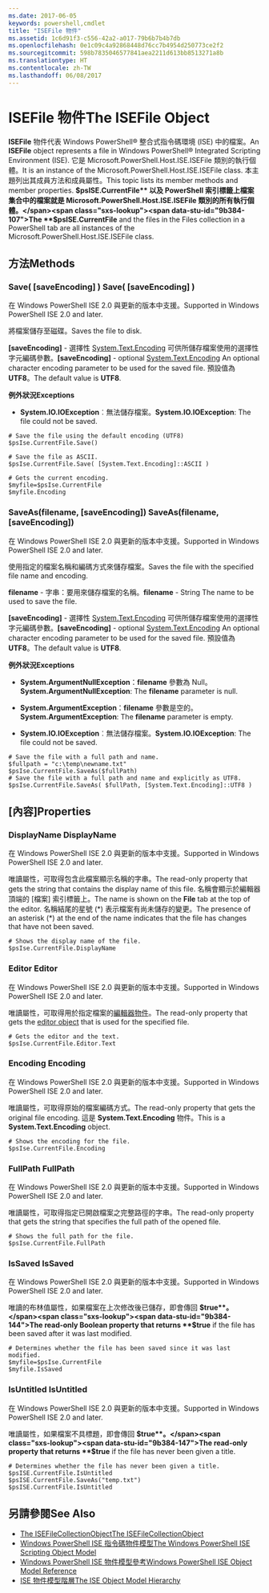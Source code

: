 ```yaml
---
ms.date: 2017-06-05
keywords: powershell,cmdlet
title: "ISEFile 物件"
ms.assetid: 1c6d91f3-c556-42a2-a017-79b6b7b4b7db
ms.openlocfilehash: 0e1c09c4a92868448d76cc7b4954d250773ce2f2
ms.sourcegitcommit: 598b7835046577841aea2211d613bb8513271a8b
ms.translationtype: HT
ms.contentlocale: zh-TW
ms.lasthandoff: 06/08/2017
---
```

# <a name="the-isefile-object"></a><span data-ttu-id="9b384-103">ISEFile 物件</span><span class="sxs-lookup"><span data-stu-id="9b384-103">The ISEFile Object</span></span>
  <span data-ttu-id="9b384-104">**ISEFile** 物件代表 Windows PowerShell® 整合式指令碼環境 (ISE) 中的檔案。</span><span class="sxs-lookup"><span data-stu-id="9b384-104">An **ISEFile** object represents a file in Windows PowerShell® Integrated Scripting Environment (ISE).</span></span> <span data-ttu-id="9b384-105">它是 Microsoft.PowerShell.Host.ISE.ISEFile 類別的執行個體。</span><span class="sxs-lookup"><span data-stu-id="9b384-105">It is an instance of the Microsoft.PowerShell.Host.ISE.ISEFile class.</span></span> <span data-ttu-id="9b384-106">本主題列出其成員方法和成員屬性。</span><span class="sxs-lookup"><span data-stu-id="9b384-106">This topic lists its member methods and member properties.</span></span> <span data-ttu-id="9b384-107">**$psISE.CurrentFile** 以及 PowerShell 索引標籤上檔案集合中的檔案就是 Microsoft.PowerShell.Host.ISE.ISEFile 類別的所有執行個體。</span><span class="sxs-lookup"><span data-stu-id="9b384-107">The **$psISE.CurrentFile** and the files in the Files collection in a PowerShell tab are all instances of the Microsoft.PowerShell.Host.ISE.ISEFile class.</span></span>

## <a name="methods"></a><span data-ttu-id="9b384-108">方法</span><span class="sxs-lookup"><span data-stu-id="9b384-108">Methods</span></span>

###  <span data-ttu-id="9b384-109"><a name="save-override"></a> Save\( \[saveEncoding\] \)</span><span class="sxs-lookup"><span data-stu-id="9b384-109"><a name="save-override"></a> Save\( \[saveEncoding\] \)</span></span>
  <span data-ttu-id="9b384-110">在 Windows PowerShell ISE 2.0 與更新的版本中支援。</span><span class="sxs-lookup"><span data-stu-id="9b384-110">Supported in Windows PowerShell ISE 2.0 and later.</span></span> 

 <span data-ttu-id="9b384-111">將檔案儲存至磁碟。</span><span class="sxs-lookup"><span data-stu-id="9b384-111">Saves the file to disk.</span></span>

 <span data-ttu-id="9b384-112">**\[saveEncoding\]** - 選擇性 [System.Text.Encoding](http://msdn.microsoft.com/library/system.text.encoding.aspx)
 可供所儲存檔案使用的選擇性字元編碼參數。</span><span class="sxs-lookup"><span data-stu-id="9b384-112">**\[saveEncoding\]** - optional [System.Text.Encoding](http://msdn.microsoft.com/library/system.text.encoding.aspx)
 An optional character encoding parameter to be used for the saved file.</span></span> <span data-ttu-id="9b384-113">預設值為 **UTF8**。</span><span class="sxs-lookup"><span data-stu-id="9b384-113">The default value is **UTF8**.</span></span>

 <span data-ttu-id="9b384-114">**例外狀況**</span><span class="sxs-lookup"><span data-stu-id="9b384-114">**Exceptions**</span></span>
 -   <span data-ttu-id="9b384-115">**System.IO.IOException**︰無法儲存檔案。</span><span class="sxs-lookup"><span data-stu-id="9b384-115">**System.IO.IOException**: The file could not be saved.</span></span>

```
# Save the file using the default encoding (UTF8)
$psIse.CurrentFile.Save()

# Save the file as ASCII.
$psIse.CurrentFile.Save( [System.Text.Encoding]::ASCII )

# Gets the current encoding.
$myfile=$psIse.CurrentFile
$myfile.Encoding

```

###  <span data-ttu-id="9b384-116"><a name="saveas"></a> SaveAs\(filename, \[saveEncoding\]\)</span><span class="sxs-lookup"><span data-stu-id="9b384-116"><a name="saveas"></a> SaveAs\(filename, \[saveEncoding\]\)</span></span>
  <span data-ttu-id="9b384-117">在 Windows PowerShell ISE 2.0 與更新的版本中支援。</span><span class="sxs-lookup"><span data-stu-id="9b384-117">Supported in Windows PowerShell ISE 2.0 and later.</span></span> 

 <span data-ttu-id="9b384-118">使用指定的檔案名稱和編碼方式來儲存檔案。</span><span class="sxs-lookup"><span data-stu-id="9b384-118">Saves the file with the specified file name and encoding.</span></span>

 <span data-ttu-id="9b384-119">**filename** - 字串：要用來儲存檔案的名稱。</span><span class="sxs-lookup"><span data-stu-id="9b384-119">**filename** - String The name to be used to save the file.</span></span>

 <span data-ttu-id="9b384-120">**\[saveEncoding\]** - 選擇性 [System.Text.Encoding](http://msdn.microsoft.com/library/system.text.encoding.aspx)
 可供所儲存檔案使用的選擇性字元編碼參數。</span><span class="sxs-lookup"><span data-stu-id="9b384-120">**\[saveEncoding\]** - optional [System.Text.Encoding](http://msdn.microsoft.com/library/system.text.encoding.aspx)
 An optional character encoding parameter to be used for the saved file.</span></span> <span data-ttu-id="9b384-121">預設值為 **UTF8**。</span><span class="sxs-lookup"><span data-stu-id="9b384-121">The default value is **UTF8**.</span></span>

 <span data-ttu-id="9b384-122">**例外狀況**</span><span class="sxs-lookup"><span data-stu-id="9b384-122">**Exceptions**</span></span>
 -   <span data-ttu-id="9b384-123">**System.ArgumentNullException**：**filename** 參數為 Null。</span><span class="sxs-lookup"><span data-stu-id="9b384-123">**System.ArgumentNullException**: The **filename** parameter is null.</span></span>

-   <span data-ttu-id="9b384-124">**System.ArgumentException**：**filename** 參數是空的。</span><span class="sxs-lookup"><span data-stu-id="9b384-124">**System.ArgumentException**: The **filename** parameter is empty.</span></span>

-   <span data-ttu-id="9b384-125">**System.IO.IOException**︰無法儲存檔案。</span><span class="sxs-lookup"><span data-stu-id="9b384-125">**System.IO.IOException**: The file could not be saved.</span></span>

```
# Save the file with a full path and name. 
$fullpath = "c:\temp\newname.txt"
$psIse.CurrentFile.SaveAs($fullPath) 
# Save the file with a full path and name and explicitly as UTF8. 
$psIse.CurrentFile.SaveAs( $fullPath, [System.Text.Encoding]::UTF8 )

```

## <a name="properties"></a><span data-ttu-id="9b384-126">[內容]</span><span class="sxs-lookup"><span data-stu-id="9b384-126">Properties</span></span>

###  <span data-ttu-id="9b384-127"><a name="Displayname"></a> DisplayName</span><span class="sxs-lookup"><span data-stu-id="9b384-127"><a name="Displayname"></a> DisplayName</span></span>
  <span data-ttu-id="9b384-128">在 Windows PowerShell ISE 2.0 與更新的版本中支援。</span><span class="sxs-lookup"><span data-stu-id="9b384-128">Supported in Windows PowerShell ISE 2.0 and later.</span></span> 

 <span data-ttu-id="9b384-129">唯讀屬性，可取得包含此檔案顯示名稱的字串。</span><span class="sxs-lookup"><span data-stu-id="9b384-129">The read-only property that gets the string that contains the display name of this file.</span></span> <span data-ttu-id="9b384-130">名稱會顯示於編輯器頂端的 [檔案] 索引標籤上。</span><span class="sxs-lookup"><span data-stu-id="9b384-130">The name is shown on the **File** tab at the top of the editor.</span></span> <span data-ttu-id="9b384-131">名稱結尾的星號 \(\*\) 表示檔案有尚未儲存的變更。</span><span class="sxs-lookup"><span data-stu-id="9b384-131">The presence of an asterisk \(\*\) at the end of the name indicates that the file has changes that have not been saved.</span></span>

```
# Shows the display name of the file.
$psIse.CurrentFile.DisplayName

```

###  <span data-ttu-id="9b384-132"><a name="Editor"></a> Editor</span><span class="sxs-lookup"><span data-stu-id="9b384-132"><a name="Editor"></a> Editor</span></span>
  <span data-ttu-id="9b384-133">在 Windows PowerShell ISE 2.0 與更新的版本中支援。</span><span class="sxs-lookup"><span data-stu-id="9b384-133">Supported in Windows PowerShell ISE 2.0 and later.</span></span> 

 <span data-ttu-id="9b384-134">唯讀屬性，可取得用於指定檔案的[編輯器物件](The-ISEEditor-Object.md)。</span><span class="sxs-lookup"><span data-stu-id="9b384-134">The read-only property that gets the [editor object](The-ISEEditor-Object.md) that is used for the specified file.</span></span>

```
# Gets the editor and the text.
$psIse.CurrentFile.Editor.Text

```

###  <span data-ttu-id="9b384-135"><a name="Encoding"></a> Encoding</span><span class="sxs-lookup"><span data-stu-id="9b384-135"><a name="Encoding"></a> Encoding</span></span>
  <span data-ttu-id="9b384-136">在 Windows PowerShell ISE 2.0 與更新的版本中支援。</span><span class="sxs-lookup"><span data-stu-id="9b384-136">Supported in Windows PowerShell ISE 2.0 and later.</span></span> 

 <span data-ttu-id="9b384-137">唯讀屬性，可取得原始的檔案編碼方式。</span><span class="sxs-lookup"><span data-stu-id="9b384-137">The read-only property that gets the original file encoding.</span></span> <span data-ttu-id="9b384-138">這是 **System.Text.Encoding** 物件。</span><span class="sxs-lookup"><span data-stu-id="9b384-138">This is a **System.Text.Encoding** object.</span></span>

```
# Shows the encoding for the file. 
$psIse.CurrentFile.Encoding

```

###  <span data-ttu-id="9b384-139"><a name="FullPath"></a> FullPath</span><span class="sxs-lookup"><span data-stu-id="9b384-139"><a name="FullPath"></a> FullPath</span></span>
  <span data-ttu-id="9b384-140">在 Windows PowerShell ISE 2.0 與更新的版本中支援。</span><span class="sxs-lookup"><span data-stu-id="9b384-140">Supported in Windows PowerShell ISE 2.0 and later.</span></span> 

 <span data-ttu-id="9b384-141">唯讀屬性，可取得指定已開啟檔案之完整路徑的字串。</span><span class="sxs-lookup"><span data-stu-id="9b384-141">The read-only property that gets the string that specifies the full path of the opened file.</span></span>

```
# Shows the full path for the file. 
$psIse.CurrentFile.FullPath

```

###  <span data-ttu-id="9b384-142"><a name="IsSaved"></a> IsSaved</span><span class="sxs-lookup"><span data-stu-id="9b384-142"><a name="IsSaved"></a> IsSaved</span></span>
  <span data-ttu-id="9b384-143">在 Windows PowerShell ISE 2.0 與更新的版本中支援。</span><span class="sxs-lookup"><span data-stu-id="9b384-143">Supported in Windows PowerShell ISE 2.0 and later.</span></span> 

 <span data-ttu-id="9b384-144">唯讀的布林值屬性，如果檔案在上次修改後已儲存，即會傳回 **$true**。</span><span class="sxs-lookup"><span data-stu-id="9b384-144">The read-only Boolean property that returns **$true** if the file has been saved after it was last modified.</span></span>

```
# Determines whether the file has been saved since it was last modified.
$myfile=$psIse.CurrentFile
$myfile.IsSaved

```

###  <span data-ttu-id="9b384-145"><a name="IsUntitled"></a> IsUntitled</span><span class="sxs-lookup"><span data-stu-id="9b384-145"><a name="IsUntitled"></a> IsUntitled</span></span>
  <span data-ttu-id="9b384-146">在 Windows PowerShell ISE 2.0 與更新的版本中支援。</span><span class="sxs-lookup"><span data-stu-id="9b384-146">Supported in Windows PowerShell ISE 2.0 and later.</span></span> 

 <span data-ttu-id="9b384-147">唯讀屬性，如果檔案不具標題，即會傳回 **$true**。</span><span class="sxs-lookup"><span data-stu-id="9b384-147">The read-only property that returns **$true** if the file has never been given a title.</span></span>

```
# Determines whether the file has never been given a title.
$psISE.CurrentFile.IsUntitled
$psISE.CurrentFile.SaveAs("temp.txt")
$psISE.CurrentFile.IsUntitled

```

## <a name="see-also"></a><span data-ttu-id="9b384-148">另請參閱</span><span class="sxs-lookup"><span data-stu-id="9b384-148">See Also</span></span>
- [<span data-ttu-id="9b384-149">The ISEFileCollectionObject</span><span class="sxs-lookup"><span data-stu-id="9b384-149">The ISEFileCollectionObject</span></span>](The-ISEFileCollection-Object.md) 
- [<span data-ttu-id="9b384-150">Windows PowerShell ISE 指令碼物件模型</span><span class="sxs-lookup"><span data-stu-id="9b384-150">The Windows PowerShell ISE Scripting Object Model</span></span>](The-Windows-PowerShell-ISE-Scripting-Object-Model.md) 
- [<span data-ttu-id="9b384-151">Windows PowerShell ISE 物件模型參考</span><span class="sxs-lookup"><span data-stu-id="9b384-151">Windows PowerShell ISE Object Model Reference</span></span>](Windows-PowerShell-ISE-Object-Model-Reference.md) 
- [<span data-ttu-id="9b384-152">ISE 物件模型階層</span><span class="sxs-lookup"><span data-stu-id="9b384-152">The ISE Object Model Hierarchy</span></span>](The-ISE-Object-Model-Hierarchy.md)

  
